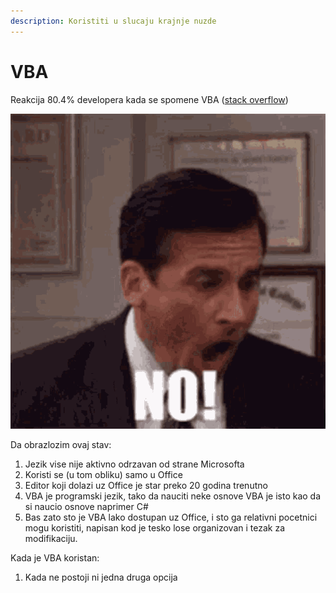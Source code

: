 ```yaml
---
description: Koristiti u slucaju krajnje nuzde
---
```


# VBA

Reakcija 80.4% developera kada se spomene VBA \([stack overflow](https://insights.stackoverflow.com/survey/2020#technology-most-loved-dreaded-and-wanted-languages-dreaded)\)

![](../.gitbook/assets/michael.gif)

Da obrazlozim ovaj stav:

1. Jezik vise nije aktivno odrzavan od strane Microsofta
2. Koristi se \(u tom obliku\) samo u Office
3. Editor koji dolazi uz Office je star preko 20 godina trenutno
4. VBA je programski jezik, tako da nauciti neke osnove VBA je isto kao da si naucio osnove naprimer C\# 
5. Bas zato sto je VBA lako dostupan uz Office, i sto ga relativni pocetnici mogu koristiti, napisan kod je tesko lose organizovan i tezak za modifikaciju.

Kada je VBA koristan:

1. Kada ne postoji ni jedna druga opcija 



